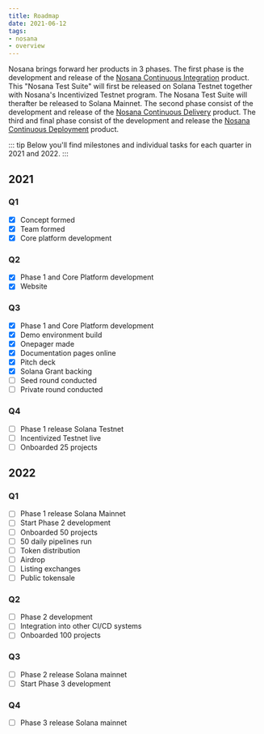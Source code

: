 ```yaml
---
title: Roadmap
date: 2021-06-12
tags:
- nosana
- overview
---
```


Nosana brings forward her products in 3 phases.
The first phase is the development and release of the [Nosana Continuous Integration](../nosana/integration) product.
This "Nosana Test Suite" will first be released on Solana Testnet together with Nosana's Incentivized Testnet program.
The Nosana Test Suite will therafter be released to Solana Mainnet.
The second phase consist of the development and release of the [Nosana Continuous Delivery](../nosana/delivery) product.
The third and final phase consist of the development and release the [Nosana Continuous Deployment](../nosana/deployment) product.

::: tip
Below you'll find milestones and individual tasks for each quarter in 2021 and 2022.
:::

## 2021

### Q1

- [x] Concept formed
- [x] Team formed
- [x] Core platform development

### Q2

- [x] Phase 1 and Core Platform development
- [x] Website

### Q3

- [x] Phase 1 and Core Platform development
- [x] Demo environment build
- [x] Onepager made
- [x] Documentation pages online
- [x] Pitch deck
- [x] Solana Grant backing
- [ ] Seed round conducted
- [ ] Private round conducted

### Q4

- [ ] Phase 1 release Solana Testnet
- [ ] Incentivized Testnet live
- [ ] Onboarded 25 projects

## 2022

### Q1

- [ ] Phase 1 release Solana Mainnet
- [ ] Start Phase 2 development
- [ ] Onboarded 50 projects
- [ ] 50 daily pipelines run
- [ ] Token distribution
- [ ] Airdrop
- [ ] Listing exchanges
- [ ] Public tokensale

### Q2

- [ ] Phase 2 development
- [ ] Integration into other CI/CD systems
- [ ] Onboarded 100 projects

### Q3

- [ ] Phase 2 release Solana mainnet
- [ ] Start Phase 3 development

### Q4

- [ ] Phase 3 release Solana mainnet
